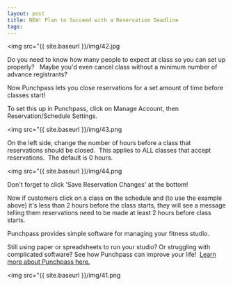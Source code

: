 ```yaml
---
layout: post
title: NEW! Plan to Succeed with a Reservation Deadline
tags: 
---
```


<img src="{{ site.baseurl }}/img/42.jpg

Do you need to know how many people to expect at class so you can set up properly?   Maybe you'd even cancel class without a minimum number of advance registrants?

Now Punchpass lets you close reservations for a set amount of time before classes start! 

To set this up in Punchpass, click on Manage Account, then Reservation/Schedule Settings.

<img src="{{ site.baseurl }}/img/43.png

On the left side, change the number of hours before a class that reservations should be closed.  This applies to ALL classes that accept reservations.  The default is 0 hours.

<img src="{{ site.baseurl }}/img/44.png

Don't forget to click 'Save Reservation Changes' at the bottom!

Now if customers click on a class on the schedule and (to use the example above) it's less than 2 hours before the class starts, they will see a message telling them reservations need to be made at least 2 hours before class starts.

Punchpass provides simple software for managing your fitness studio.  

Still using paper or spreadsheets to run your studio? Or struggling with complicated software? See how Punchpass can improve your life!  [Learn more about Punchpass here.](http://punchpass.net/?utm_source=Blog&utm_medium=Blog&utm_campaign=ReservDeadline)

<img src="{{ site.baseurl }}/img/41.png
